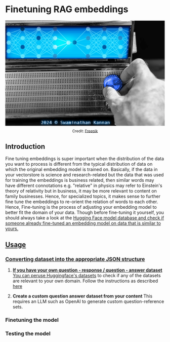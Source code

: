 # Finetuning RAG embeddings

<p align="center">
<img src = "https://github.com/SwamiKannan/Finetuning-RAG-Embeddings/blob/main/images/cover.png"><br>
<sub> Credit: <a href="https://www.freepik.com/premium-photo/tuning-radio-radio-station_16035333.htm">Freepik</a></sub>
</p>

## Introduction
Fine tuning embeddings is super important when the distribution of the data you want to process is different from the typical distribution of data on which the original embedding model is trained on. Basically, if the data in your vectorstore is science and research-related but the data that was used for training the embeddings is business related, then similar words may have different connotations e.g. "relative" in physics may refer to Einstein's theory of relativity but in business, it may be more relevant to content on family businesses. Hence, for specialized topics, it makes sense to further fine tune the embeddings to re-orient the relation of words to each other.
Hence, Fine-tuning is the process of adjusting your embedding model to better fit the domain of your data. Though before fine-tuning it yourself, you should always take a look at the <a href="https://huggingface.co/models"> Hugging Face model database and check if someone already fine-tuned an embedding model on data that is similar to yours.

## Usage
### Converting dataset into the appropriate JSON structure
1. <b> If you have your own question - response / question - answer dataset</b>
    You can peruse <a href="https://huggingface.co/docs/datasets/index">Huggingface's datasets</a> to check if any of the datasets are relevant to your own domain.
    Follow the instructions as described <a href="https://github.com/SwamiKannan/Creating-Llamaindex-EmbeddingQAFinetuneDataset-compatible-files/blob/main/README.md"> here </a>

2. <b> Create a custom question answer dataset from your content </b>
    This requires an LLM such as OpenAI to generate custom question-reference sets.
### Finetuning the model

### Testing the model
